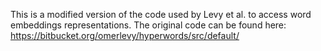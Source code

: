 This is a modified version of the code used by Levy et al. to access word embeddings representations. The original code can be found here: https://bitbucket.org/omerlevy/hyperwords/src/default/
